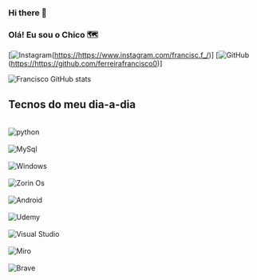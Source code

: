 ### Hi there 👋

### Olá! Eu sou o Chico 🗺️

[![Instagram](https://img.shields.io/badge/Instagram-E4405F?style=for-the-badge&logo=instagram&logoColor=white)([https://](https://www.instagram.com/francisc.f_/)https://www.instagram.com/francisc.f_/)]
[![GitHub](https://img.shields.io/badge/GitHub-100000?style=for-the-badge&logo=github&logoColor=white)([https://](https://www.instagram.com/francisc.f_/)https://github.com/ferreirafrancisco0)]

![Francisco GitHub stats](https://github-readme-stats.vercel.app/api?username=ferreirafrancisco0_icons=true&theme=radical)

## Tecnos do meu dia-a-dia

<div style="display: inline_block"><br/>
  <img algin="center" alt="python" src="https://img.shields.io/badge/Python-14354C?style=for-the-badge&logo=python&logoColor=white"/> 
</div>
<div style="display: inline_block"><br/>
  <img algin="center" alt="MySql" src="https://img.shields.io/badge/MySQL-00000F?style=for-the-badge&logo=mysql&logoColor=white"/> 
</div>
<div style="display: inline_block"><br/>
  <img algin="center" alt="Windows" src="https://img.shields.io/badge/Windows-0078D6?style=for-the-badge&logo=windows&logoColor=white"/> 
</div>
<div style="display: inline_block"><br/>
  <img algin="center" alt="Zorin Os" src="https://img.shields.io/badge/Zorin%20OS-0CC1F3?style=for-the-badge&logo=zorin&logoColor=white"/> 
</div>
<div style="display: inline_block"><br/>
  <img algin="center" alt="Android" src="https://img.shields.io/badge/Android-3DDC84?style=for-the-badge&logo=android&logoColor=white"/> 
</div>
<div style="display: inline_block"><br/>
  <img algin="center" alt="Udemy" src="https://img.shields.io/badge/Udemy-EC5252?style=for-the-badge&logo=Udemy&logoColor=white"/> 
</div>
<div style="display: inline_block"><br/>
  <img algin="center" alt="Visual Studio" src="https://img.shields.io/badge/Visual_Studio_Code-0078D4?style=for-the-badge&logo=visual%20studio%20code&logoColor=white"/> 
</div>
<div style="display: inline_block"><br/>
  <img algin="center" alt="Miro" src="https://img.shields.io/badge/Miro-050038?style=for-the-badge&logo=Miro&logoColor=white"/> 
</div>
<div style="display: inline_block"><br/>
  <img algin="center" alt="Brave" src="	https://img.shields.io/badge/Brave-FF1B2D?style=for-the-badge&logo=Brave&logoColor=white"/> 
</div>

